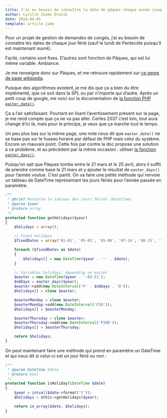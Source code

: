 ```yaml
---
title: J'ai eu besoin de connaître la date de pâques chaque année jusqu'à l'infini et au-delà
author: Cyrille Jesmo Drazik
date: 2014-04-01
template: article.jade
---
```


Pour un projet de gestion de demandes de congés, j’ai eu besoin de connaître les dates de chaque jour férié (sauf le lundi de Pentecôte puisqu’il est maintenant ouvré).

Facile, certains sont fixes. D’autres sont fonction de Pâques, qui est lui même variable. Ambiance.

<span class="more"></span>

Je me renseigne donc sur Pâques, et me retrouve rapidement sur [ce genre de page wikipedia](http://fr.wikipedia.org/wiki/Calcul_de_la_date_de_P%C3%A2ques).

Puisque des algorithmes existent, je me dis que ça a bien du être implémenté, que ce soit dans la SPL ou par n’importe qui d’autre. Après un petit coup de google, me voici sur la documentation de [la fonction PHP `easter_date()`](http://php.net/manual/fr/function.easter-date.php).

Ça a l’air satisfaisant. Pourtant en lisant l’avertissement présent sur la page, je me rend compte que ça ne va pas aller. Certes 2037 c’est loin, tout aura changé d’ici là, mais pour le principe, je veux que ça marche tout le temps.

Un peu plus bas sur la même page, une note nous dit que `easter_date()` ne se base pas sur le fuseau horaire par défaut de PHP mais celui du système. Encore un mauvais point. Cette fois par contre la doc propose une solution à ce problème, et au précédent par la même occasion : utiliser [la fonction `easter_days()`](http://www.php.net/manual/fr/function.easter-days.php).

Puisqu’on sait que Pâques tombe entre le 21 mars et le 25 avril, alors il suffit de prendre comme base le 21 mars et y ajouter le résultat de `easter_days()` pour l’année voulue. C’est partit. On va faire une petite méthode qui renvoie un tableau de DateTime représentant les jours fériés pour l’année passée en paramètre.

```php
/**
 * @brief Retourne le tableau des jours fériés (DateTime)
 * @param $year
 * @return array
 */
protected function getHolidays($year)
{
    $holidays = array();

    // Fixed holidays
    $fixedDates = array('01-01', '05-01', '05-08', '07-14', '08-15', '11-01', '11-11', '12-25');

    foreach ($fixedDates as $date)
    {
        $holidays[] = new DateTime($year . '-' . $date);
    }

    // Variables holidays, depending on easter
    $easter = new DateTime($year . '-03-21');
    $nbDays = easter_days($year);
    $easter->add(new DateInterval('P' . $nbDays . 'D'));
    $holidays[] = clone $easter;

    $easterMonday = clone $easter;
    $easterMonday->add(new DateInterval('P1D'));
    $holidays[] = $easterMonday;

    $easterThursday = clone $easter;
    $easterThursday->add(new DateInterval('P39D'));
    $holidays[] = $easterThursday;

    return $holidays;
}
```

On peut maintenant faire une méthode qui prend en paramètre un DateTime et qui nous dit si celui-ci est un jour férié ou non :

```php
/**
 * @param DateTime $date
 * @return bool
 */
protected function isHoliday(\DateTime $date)
{
    $year = intval($date->format('Y'));
    $holidays = $this->getHolidays($year);

    return in_array($date, $holidays);
}
```